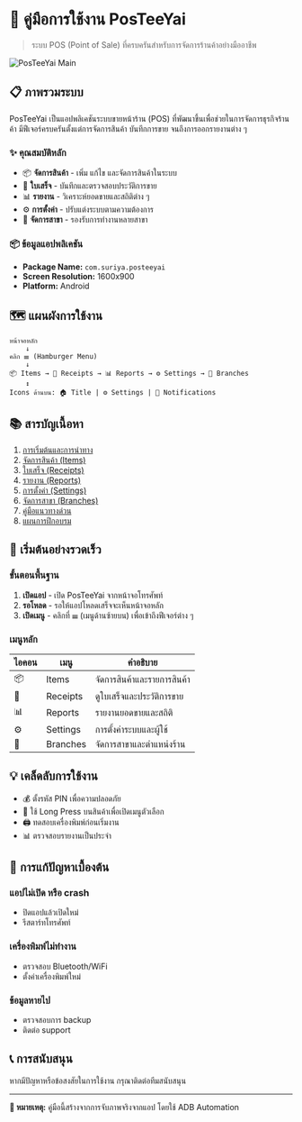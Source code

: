 # 📱 คู่มือการใช้งาน PosTeeYai

> ระบบ POS (Point of Sale) ที่ครบครันสำหรับการจัดการร้านค้าอย่างมืออาชีพ

![PosTeeYai Main](../images/posteeyai/posteeyai_main.png)

## 📋 ภาพรวมระบบ

PosTeeYai เป็นแอปพลิเคชันระบบขายหน้าร้าน (POS) ที่พัฒนาขึ้นเพื่อช่วยในการจัดการธุรกิจร้านค้า มีฟีเจอร์ครบครันตั้งแต่การจัดการสินค้า บันทึกการขาย จนถึงการออกรายงานต่าง ๆ

### ✨ คุณสมบัติหลัก

- 📦 **จัดการสินค้า** - เพิ่ม แก้ไข และจัดการสินค้าในระบบ
- 📄 **ใบเสร็จ** - บันทึกและตรวจสอบประวัติการขาย
- 📊 **รายงาน** - วิเคราะห์ยอดขายและสถิติต่าง ๆ
- ⚙️ **การตั้งค่า** - ปรับแต่งระบบตามความต้องการ
- 🏢 **จัดการสาขา** - รองรับการทำงานหลายสาขา

### 📦 ข้อมูลแอปพลิเคชัน

- **Package Name:** `com.suriya.posteeyai`
- **Screen Resolution:** 1600x900
- **Platform:** Android

## 🗺️ แผนผังการใช้งาน

```
หน้าจอหลัก
    ↓
คลิก ☰ (Hamburger Menu)
    ↓
📦 Items → 📄 Receipts → 📊 Reports → ⚙️ Settings → 🏢 Branches
    ↕️
Icons ด้านบน: 🏠 Title | ⚙️ Settings | 🔔 Notifications
```

## 📚 สารบัญเนื้อหา

1. [การเริ่มต้นและการนำทาง](./getting-started.md)
2. [จัดการสินค้า (Items)](./items.md)
3. [ใบเสร็จ (Receipts)](./receipts.md)
4. [รายงาน (Reports)](./reports.md)
5. [การตั้งค่า (Settings)](./settings.md)
6. [จัดการสาขา (Branches)](./branches.md)
7. [คู่มือแนวทางด่วน](./quick-reference.md)
8. [แผนการฝึกอบรม](./training.md)

## 🚀 เริ่มต้นอย่างรวดเร็ว

### ขั้นตอนพื้นฐาน

1. **เปิดแอป** - เปิด PosTeeYai จากหน้าจอโทรศัพท์
2. **รอโหลด** - รอให้แอปโหลดเสร็จจะเห็นหน้าจอหลัก
3. **เปิดเมนู** - คลิกที่ ☰ (เมนูด้านซ้ายบน) เพื่อเข้าถึงฟีเจอร์ต่าง ๆ

### เมนูหลัก

| ไอคอน | เมนู | คำอธิบาย |
|-------|------|----------|
| 📦 | Items | จัดการสินค้าและรายการสินค้า |
| 📄 | Receipts | ดูใบเสร็จและประวัติการขาย |
| 📊 | Reports | รายงานยอดขายและสถิติ |
| ⚙️ | Settings | การตั้งค่าระบบและผู้ใช้ |
| 🏢 | Branches | จัดการสาขาและตำแหน่งร้าน |

## 💡 เคล็ดลับการใช้งาน

- 💰 ตั้งรหัส PIN เพื่อความปลอดภัย
- 📱 ใช้ Long Press บนสินค้าเพื่อเปิดเมนูตัวเลือก
- 🖨️ ทดสอบเครื่องพิมพ์ก่อนเริ่มงาน
- 📊 ตรวจสอบรายงานเป็นประจำ

## 🔧 การแก้ปัญหาเบื้องต้น

### แอปไม่เปิด หรือ crash
- ปิดแอปแล้วเปิดใหม่
- รีสตาร์ทโทรศัพท์

### เครื่องพิมพ์ไม่ทำงาน
- ตรวจสอบ Bluetooth/WiFi
- ตั้งค่าเครื่องพิมพ์ใหม่

### ข้อมูลหายไป
- ตรวจสอบการ backup
- ติดต่อ support

## 📞 การสนับสนุน

หากมีปัญหาหรือข้อสงสัยในการใช้งาน กรุณาติดต่อทีมสนับสนุน

---

**📝 หมายเหตุ:** คู่มือนี้สร้างจากการจับภาพจริงจากแอป โดยใช้ ADB Automation
